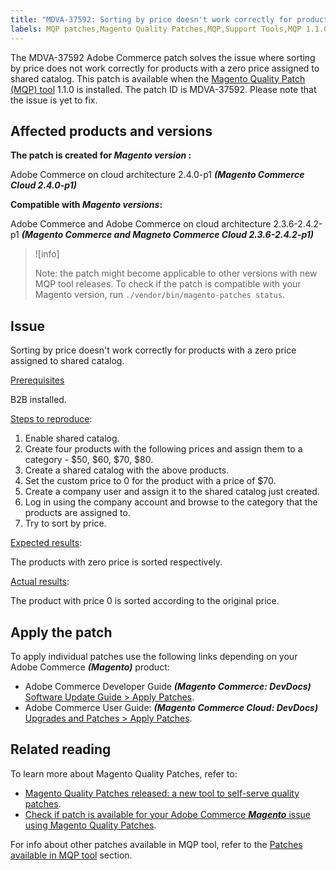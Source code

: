 ```yaml
---
title: "MDVA-37592: Sorting by price doesn't work correctly for products with a zero price assigned to shared catalog"
labels: MQP patches,Magento Quality Patches,MQP,Support Tools,MQP 1.1.0,Magento Commerce,Magneto Commerce Cloud,Adobe Commerce,Adobe Commerce on cloud architecture,
---
```

The MDVA-37592 Adobe Commerce patch solves the issue where sorting by price does not work correctly for products with a zero price assigned to shared catalog. This patch is available when the [Magento Quality Patch (MQP) tool](https://support.magento.com/hc/en-us/articles/360047139492) 1.1.0 is installed. The patch ID is MDVA-37592. Please note that the issue is yet to fix.

## Affected products and versions

**The patch is created for ***Magento version*** :**

Adobe Commerce on cloud architecture 2.4.0-p1 ***(Magento Commerce Cloud 2.4.0-p1)***

**Compatible with ***Magento versions***:**

Adobe Commerce and Adobe Commerce on cloud architecture 2.3.6-2.4.2-p1 ***(Magento Commerce and Magneto Commerce Cloud 2.3.6-2.4.2-p1)***

>![info]
>
>Note: the patch might become applicable to other versions with new MQP tool releases. To check if the patch is compatible with your Magento version, run `./vendor/bin/magento-patches status`.

## Issue

Sorting by price doesn't work correctly for products with a zero price assigned to shared catalog.

<ins>Prerequisites</ins>

B2B installed.

<ins>Steps to reproduce</ins>:

1. Enable shared catalog.
1. Create four products with the following prices and assign them to a category - $50, $60, $70, $80.
1. Create a shared catalog with the above products.
1. Set the custom price to 0 for the product with a price of $70.
1. Create a company user and assign it to the shared catalog just created.
1. Log in using the company account and browse to the category that the products are assigned to.
1. Try to sort by price.

<ins>Expected results</ins>:

The products with zero price is sorted respectively.

<ins>Actual results</ins>:

The product with price 0 is sorted according to the original price.

## Apply the patch

To apply individual patches use the following links depending on your Adobe Commerce ***(Magento)*** product:

* Adobe Commerce Developer Guide ***(Magento Commerce: DevDocs)*** [Software Update Guide > Apply Patches](https://devdocs.magento.com/guides/v2.4/comp-mgr/patching/mqp.html).
* Adobe Commerce User Guide: ***(Magento Commerce Cloud: DevDocs)*** [Upgrades and Patches > Apply Patches](https://devdocs.magento.com/cloud/project/project-patch.html).

## Related reading

To learn more about Magento Quality Patches, refer to:

* [Magento Quality Patches released: a new tool to self-serve quality patches](https://support.magento.com/hc/en-us/articles/360047139492).
* [Check if patch is available for your Adobe Commerce ***Magento*** issue using Magento Quality Patches](https://support.magento.com/hc/en-us/articles/360047125252).

For info about other patches available in MQP tool, refer to the [Patches available in MQP tool](https://support.magento.com/hc/en-us/sections/360010506631-Patches-available-in-MQP-tool-) section.
